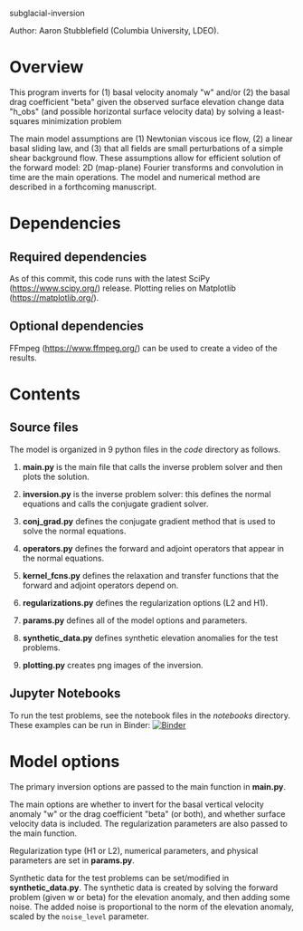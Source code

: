 subglacial-inversion

Author: Aaron Stubblefield (Columbia University, LDEO).

# Overview
This program inverts for (1) basal velocity anomaly "w" and/or (2) the basal drag
coefficient "beta" given the observed surface
elevation change data "h_obs" (and possible horizontal surface velocity data) by solving a least-squares minimization problem

The main model assumptions are (1) Newtonian viscous ice flow, (2) a linear
basal sliding law, and (3) that all fields are small perturbations of a simple shear
background flow. These assumptions allow for efficient solution of the forward
model: 2D (map-plane) Fourier transforms and convolution in time are the main
operations. The model and numerical method are described in a forthcoming manuscript.

# Dependencies
## Required dependencies
As of this commit, this code runs with the latest SciPy (https://www.scipy.org/)
release. Plotting relies on Matplotlib (https://matplotlib.org/).


## Optional dependencies
FFmpeg (https://www.ffmpeg.org/) can be used to create a video of the results.

# Contents

## Source files
The model is organized in 9 python files in the *code* directory as follows.

1. **main.py** is the main file that calls the inverse problem solver and then
plots the solution.

2. **inversion.py** is the inverse problem solver: this defines the normal equations
and calls the conjugate gradient solver.

3. **conj_grad.py** defines the conjugate gradient method that is used to solve
the normal equations.

4. **operators.py** defines the forward and adjoint operators that appear in the
normal equations.

5. **kernel_fcns.py** defines the relaxation and transfer functions that the forward and adjoint
operators depend on.

6. **regularizations.py** defines the regularization options (L2 and H1).

7. **params.py** defines all of the model options and parameters.

8. **synthetic_data.py** defines synthetic elevation anomalies for the test problems.

9. **plotting.py** creates png images of the inversion.

## Jupyter Notebooks
To run the test problems, see the notebook files in the *notebooks* directory.
These examples can be run in Binder: [![Binder](https://mybinder.org/badge_logo.svg)](https://mybinder.org/v2/gh/agstub/subglacial-inversion/HEAD?labpath=notebooks%2F1_Figs3-5.ipynb)

# Model options

The primary inversion options are passed to the main function in **main.py**.

The main options are whether to invert for the basal vertical velocity anomaly "w" or the drag
coefficient "beta" (or both), and whether surface velocity data is included. The regularization
parameters are also passed to the main function. 

Regularization type (H1 or L2), numerical parameters, and physical parameters are set in **params.py**.

Synthetic data for the test problems can be set/modified in **synthetic_data.py**.
The synthetic data is created by solving the forward problem (given w or beta)
for the elevation anomaly, and then adding
some noise. The added noise is proportional to the norm of the elevation anomaly,
scaled by the `noise_level` parameter.
